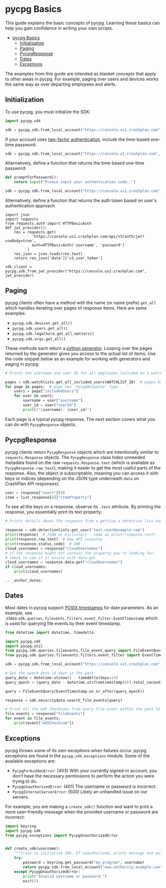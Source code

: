 # pycpg Basics

This guide explains the basic concepts of pycpg. Learning these basics can help you gain confidence in writing your own
scripts.
- [pycpg Basics](#pycpg-basics)
  - [Initialization](#initialization)
  - [Paging](#paging)
  - [PycpgResponse](#pycpgresponse)
  - [Dates](#dates)
  - [Exceptions](#exceptions)

The examples from this guide are intended as blanket concepts that apply to other areas in pycpg. For example, paging
over users and devices works the same way as over departing employees and alerts.

## Initialization

To use pycpg, you must initialize the SDK:

```python
import pycpg.sdk

sdk = pycpg.sdk.from_local_account("https://console.us1.crashplan.com", "my_username", "my_password")
```

If your account uses [two-factor authentication](https://support.crashplan.com/hc/en-us/articles/8720828072717-Two-Factor-Authentication-for-CrashPlan), include the time-based one-time password:

```python
sdk = pycpg.sdk.from_local_account("https://console.u1.crashplan.com", "my_username", "my_password", totp="123456")
```

Alternatively, define a function that returns the time-based one-time password:

```python
def promptForPassword():
    return input("Please input your authentication code: ")

sdk = pycpg.sdk.from_local_account("https://console.us1.crashplan.com", "my_username", "my_password", totp=promptForPassword)
```

Alternatively, define a function that returns the auth token based on user's authentication approach

```
import json
import requests
from requests.auth import HTTPBasicAuth
def jwt_provider():
    res = requests.get(
            'https://console.us1.crashplan.com/api/v3/auth/jwt?useBody=true',
            auth=HTTPBasicAuth('username', 'password')
          )
    res_json = json.loads(res.text)
    return res_json['data']['v3_user_token']

sdk_client = pycpg.sdk.from_jwt_provider("https://console.us1.crashplan.com", jwt_provider)
```


## Paging

pycpg clients often have a method with the name (or name prefix) `get_all`  which handles iterating over pages of
response items. Here are some examples:
* `pycpg.sdk.devices.get_all()`
* `pycpg.sdk.users.get_all()`
* `pycpg.sdk.legalhold.get_all_matters()`
* `pycpg.sdk.orgs.get_all()`

These methods each return a [python generator](https://wiki.python.org/moin/Generators). Looping over the pages
returned by the generator gives you access to the actual list of items. Use the code snippet below as an example
for working with generators and paging in pycpg:

```python
# Prints the username and user ID for all employees included on a watchlist

pages = sdk.watchlists.get_all_included_users(WATCHLIST_ID)  # pages has 'generator' type
for page in pages:  # page has 'PycpgResponse' type
    users = page["includedUsers"]
    for user in users:
        username = user["username"]
        user_id = user["userId"]
        print(f"{username}: {user_id}")
```

Each page is a typical pycpg response. The next section covers what you can do with `PycpgResponse` objects.

## PycpgResponse

pycpg clients return `PycpgResponse` objects which are intentionally similar to `requests.Response` objects.
The `PycpgResponse` class hides unneeded metadata found on the raw `requests.Response.text` (which is available as
`PycpgResponse.raw_text`), making it easier to get the most useful parts of the response. Also, the object is
subscriptable, meaning you can access it with keys or indices (depending on the JSON type underneath `data` on CrashPlan API responses):

```python
user = response["users"][0]
item = list_response[0]["itemProperty"]
```

To see all the keys on a response, observe its `.text` attribute. By printing the response, you
essentially print its text property:

```python
# Prints details about the response from a getting a detection list user.

response = sdk.detectionlists.get_user("test.user@example.com")
print(response)  # JSON as Dictionary - same as print(response.text)
print(response.raw_text)  # Raw API response
print(response.status_code)  # 200
cloud_usernames = response["cloudUsernames"]
# if the response might not contain the property you're looking for,
# check to see if it exists with data.get
cloud_usernames = response.data.get("cloudUsernames")
if cloud_usernames:
    print(cloud_usernames)
```

```{eval-rst}
.. _anchor_dates:
```

## Dates

Most dates in pycpg support [POSIX timestamps](https://en.wikipedia.org/wiki/Unix_time) for date parameters. As an
example, see :class:`sdk.queries.filevents.filters.event_filter.EventTimestamp` which is used for querying file events
by their event timestamp.

```python
from datetime import datetime, timedelta

import pycpg.sdk
import pycpg.util
from pycpg.sdk.queries.fileevents.file_event_query import FileEventQuery
from pycpg.sdk.queries.fileevents.filters.event_filter import EventTimestamp

sdk = pycpg.sdk.from_local_account("https://console.us1.crashplan.com", "my_username", "my_password")

# Get the epoch date 14 days in the past
query_date = datetime.utcnow() - timedelta(days=14)
query_epoch = (query_date - datetime.utcfromtimestamp(0)).total_seconds()

query = FileEventQuery(EventTimestamp.on_or_after(query_epoch))

response = sdk.securitydata.search_file_events(query)

# Print all the md5 Checksums from every file event within the past 14 days.
file_events = response["fileEvents"]
for event in file_events:
    print(event["md5Checksum"])
```

## Exceptions

pycpg throws some of its own exceptions when failures occur. pycpg exceptions are found in the `pycpg.sdk.exceptions`
module. Some of the available exceptions are:
* `PycpgForbiddenError`: (403) With your currently signed-in account, you don't have the necessary permissions
to perform the action you were trying to do.
* `PycpgUnauthorizedError`: (401) The username or password is incorrect.
* `PycpgInternalServerError`: (500) Likely an unhandled issue on our servers.

For example, you are making a `create_sdk()` function and want to print a more user-friendly message when the provided
username or password are incorrect:

```python
import keyring
import pycpg.sdk
from pycpg.exceptions import PycpgUnauthorizedError


def create_sdk(username):
    """Tries to initialize SDK. If unauthorized, prints message and exits."""
    try:
        password = keyring.get_password("my_program", username)
        return pycpg.sdk.from_local_account("www.authority.example.com", username, password)
    except PycpgUnauthorizedError:
        print("Invalid username or password.")
        exit(1)
```
